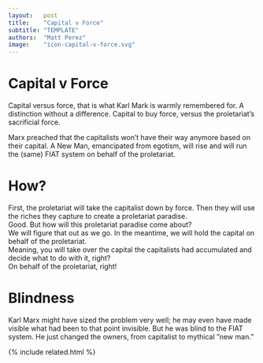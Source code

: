 ```yaml
---
layout:   post
title:    "Capital v Force"
subtitle: "TEMPLATE"
authors:  "Matt Perez"
image:    "icon-capital-v-force.svg"
---
```


<div style="display:none;">
 <p>Capital versus force, that is what Karl Mark is warmly remembered for. A distinction without a difference. Capital to buy force, versus the proletariat’s sacrificial force.</p>
</div>

<h1>Capital v Force</h1>
 <p>Capital versus force, that is what Karl Mark is warmly remembered for. A distinction without a difference. Capital to buy force, versus the proletariat’s sacrificial force.</p>
 <p>Marx preached that the capitalists won’t have their way anymore based on their capital. A New Man, emancipated from egotism, will rise and will run the (same) <span class="_paradigm">FIAT<span> system on behalf of the proletariat.</p>

<h1>How?</h1>
 <div class="_speakera">First, the proletariat will take the capitalist down by force. Then they will use the riches they capture to create a proletariat paradise.</div>
 <div class="_speakerb">Good. But how will this proletariat paradise come about?</div>
 <div class="_speakera">We will figure that out as we go. In the meantime, we will hold the capital on behalf of the proletariat.</div>
 <div class="_speakerb">Meaning, you will take over the capital the capitalists had accumulated and decide what to do with it, right?</div>
 <div class="_speakera">On behalf of the proletariat, right!</div>
 
<h1>Blindness</h1>
 <p>Karl Marx might have sized the problem very well; he may even have made visible what had been to that point invisible. But he was blind to the FIAT system. He just changed the owners, from capitalist to mythical &rdquo;new man.&rdquo;</p>

{% include related.html %}